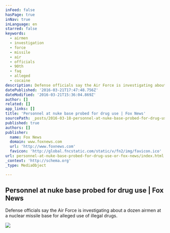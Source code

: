 ```yaml
---
inFeed: false
hasPage: true
inNav: true
inLanguage: en
starred: false
keywords:
  - airmen
  - investigation
  - force
  - missile
  - air
  - officials
  - 90th
  - faq
  - alleged
  - cocaine
description: Defense officials say the Air Force is investigating about a dozen airmen at a nuclear missile base for alleged use of illegal drugs.
datePublished: '2016-03-21T17:47:48.756Z'
dateModified: '2016-03-21T15:36:04.869Z'
author: []
related: []
app_links: []
title: 'Personnel at nuke base probed for drug use | Fox News'
sourcePath: _posts/2016-03-18-personnel-at-nuke-base-probed-for-drug-use-or-fox-news.md
published: true
authors: []
publisher:
  name: Fox News
  domain: www.foxnews.com
  url: 'http://www.foxnews.com'
  favicon: 'http://global.fncstatic.com/static/v/fn2/img/favicon.ico'
url: personnel-at-nuke-base-probed-for-drug-use-or-fox-news/index.html
_context: 'http://schema.org'
_type: MediaObject

---
```

<article style=""><h1>Personnel at nuke base probed for drug use | Fox News</h1><p>Defense officials say the Air Force is investigating about a dozen airmen at a nuclear missile base for alleged use of illegal drugs.</p><img src="https://s3-us-west-2.amazonaws.com/the-grid-img/p/617b5398a589d1d55e824b84e5e9dddd0874c3c0.jpg" /></article>